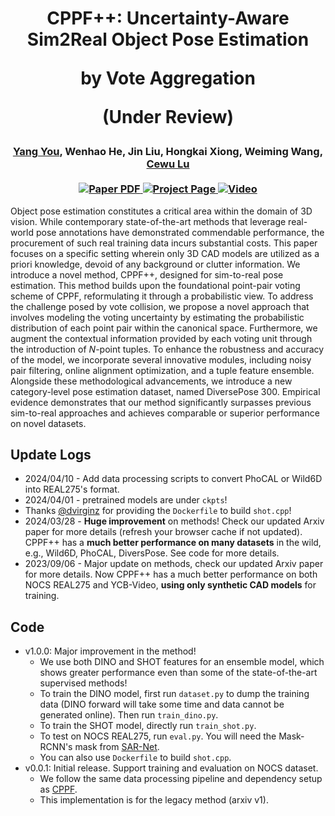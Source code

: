 <h1 align="center">
CPPF++: Uncertainty-Aware Sim2Real Object Pose Estimation 
 
 by Vote Aggregation

 (Under Review)
</h1>

<div align="center">
<h3>
<a href="https://qq456cvb.github.io">Yang You</a>, Wenhao He, Jin Liu, Hongkai Xiong, Weiming Wang, <a href="https://www.mvig.org/">Cewu Lu</a>
<br>
<br>
<a href='https://arxiv.org/abs/2211.13398'>
  <img src='https://img.shields.io/badge/Arxiv-PDF-orange?style=flat&logo=arxiv&logoColor=orange' alt='Paper PDF'>
</a>
<a href='#'>
  <img src='https://img.shields.io/badge/Project-Page-green?style=flat&logo=googlechrome&logoColor=green' alt='Project Page'>
</a>
<a href='#'>
<img src='https://img.shields.io/badge/Youtube-Video-red?style=flat&logo=youtube&logoColor=red' alt='Video'/>
</a>
<br>
</h3>
</div>
 
Object pose estimation constitutes a critical area within the domain of 3D vision. While contemporary state-of-the-art methods that leverage real-world pose annotations have demonstrated commendable performance, the procurement of such real training data incurs substantial costs. This paper focuses on a specific setting wherein only 3D CAD models are utilized as a priori knowledge, devoid of any background or clutter information. We introduce a novel method, CPPF++, designed for sim-to-real pose estimation. This method builds upon the foundational point-pair voting scheme of CPPF, reformulating it through a probabilistic view. To address the challenge posed by vote collision, we propose a novel approach that involves modeling the voting uncertainty by estimating the probabilistic distribution of each point pair within the canonical space. Furthermore, we augment the contextual information provided by each voting unit through the introduction of $N$-point tuples. To enhance the robustness and accuracy of the model, we incorporate several innovative modules, including noisy pair filtering, online alignment optimization, and a tuple feature ensemble. Alongside these methodological advancements, we introduce a new category-level pose estimation dataset, named DiversePose 300.
Empirical evidence demonstrates that our method significantly surpasses previous sim-to-real approaches and achieves comparable or superior performance on novel datasets. 

## Update Logs
- 2024/04/10 - Add data processing scripts to convert PhoCAL or Wild6D into REAL275's format.
- 2024/04/01 - pretrained models are under `ckpts`!
- Thanks <a href='https://github.com/dvirginz'>@dvirginz</a> for providing the `Dockerfile` to build `shot.cpp`!
- 2024/03/28 - **Huge improvement** on methods! Check our updated Arxiv paper for more details (refresh your browser cache if not updated). CPPF++ has a **much better performance on many datasets** in the wild, e.g., Wild6D, PhoCAL, DiversPose. See code for more details.
- 2023/09/06 - Major update on methods, check our updated Arxiv paper for more details. Now CPPF++ has a much better performance on both NOCS REAL275 and YCB-Video, **using only synthetic CAD models** for training.

## Code
- v1.0.0: Major improvement in the method!
  - We use both DINO and SHOT features for an ensemble model, which shows greater performance even than some of the state-of-the-art supervised methods!
  - To train the DINO model, first run `dataset.py` to dump the training data (DINO forward will take some time and data cannot be generated online). Then run `train_dino.py`.
  - To train the SHOT model, directly run `train_shot.py`.
  - To test on NOCS REAL275, run `eval.py`. You will need the Mask-RCNN's mask from [SAR-Net](https://github.com/hetolin/SAR-Net).
  - You can also use `Dockerfile` to build `shot.cpp`.
- v0.0.1: Initial release. Support training and evaluation on NOCS dataset. 
  - We follow the same data processing pipeline and dependency setup as [CPPF](https://github.com/qq456cvb/CPPF).
  - This implementation is for the legacy method (arxiv v1).
